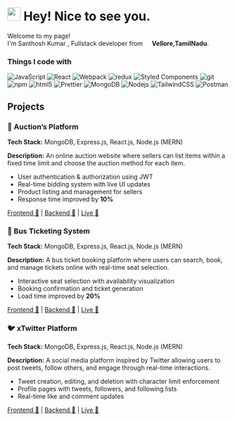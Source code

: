 <h1><img src="https://emojis.slackmojis.com/emojis/images/1531849430/4246/blob-sunglasses.gif?1531849430" width="30"/> Hey! Nice to see you.</h1>

<p>Welcome to my page! </br> I'm Santhosh Kumar , Fullstack developer from <img src="https://cdn-icons-png.flaticon.com/128/10597/10597864.png" width="13"/> <b>Vellore,TamilNadu</b>. </p>
<h3>Things I code with</h3>
<p>
  <img alt="JavaScript" src="https://shields.io/badge/JavaScript-F7DF1E?logo=JavaScript&logoColor=000&style=flat-square" />
  <img alt="React" src="https://img.shields.io/badge/-React-45b8d8?style=flat-square&logo=react&logoColor=white" />
  <img alt="Webpack" src="https://img.shields.io/badge/-Webpack-8DD6F9?style=flat-square&logo=webpack&logoColor=white" />   
  <img alt="redux" src="https://img.shields.io/badge/-Redux-764ABC?style=flat-square&logo=redux&logoColor=white" />
  <img alt="Styled Components" src="https://img.shields.io/badge/-Styled_Components-db7092?style=flat-square&logo=styled-components&logoColor=white" />
  <img alt="git" src="https://img.shields.io/badge/-Git-F05032?style=flat-square&logo=git&logoColor=white" />  
  <img alt="npm" src="https://img.shields.io/badge/-NPM-CB3837?style=flat-square&logo=npm&logoColor=white" />
  <img alt="html5" src="https://img.shields.io/badge/-HTML5-E34F26?style=flat-square&logo=html5&logoColor=white" />  
  <img alt="Prettier" src="https://img.shields.io/badge/-Prettier-F7B93E?style=flat-square&logo=prettier&logoColor=white" />
  <img alt="MongoDB" src="https://img.shields.io/badge/-MongoDB-13aa52?style=flat-square&logo=mongodb&logoColor=white" />
  <img alt="Nodejs" src="https://img.shields.io/badge/-Nodejs-43853d?style=flat-square&logo=Node.js&logoColor=white" />  
  <img alt="TailwindCSS" src="https://img.shields.io/badge/tailwindcss-0F172A?&logo=tailwindcss" />
  <img alt="Postman" src="https://img.shields.io/badge/-Postman-FF6C37?style=flat&logo=postman&logoColor=white" />
<section id="projects">
  <h2>Projects</h2>

  <div class="project">
    <h3>🚀 Auction’s Platform</h3>
    <p><strong>Tech Stack:</strong> MongoDB, Express.js, React.js, Node.js (MERN)</p>
    <p><strong>Description:</strong> An online auction website where sellers can list items within a fixed time limit and choose the auction method for each item.</p>
    <ul>
      <li>User authentication & authorization using JWT</li>
      <li>Real-time bidding system with live UI updates</li>
      <li>Product listing and management for sellers</li>
      <li>Response time improved by <strong>10%</strong></li>
    </ul>
    <p>
      <a href="https://github.com/yourname/auction-frontend" target="_blank">Frontend 🔗</a> |
      <a href="https://github.com/yourname/auction-backend" target="_blank">Backend 🔗</a> |
      <a href="https://auction-platform.live" target="_blank">Live 🔗</a>
    </p>
  </div>

  <div class="project">
    <h3>🚌 Bus Ticketing System</h3>
    <p><strong>Tech Stack:</strong> MongoDB, Express.js, React.js, Node.js (MERN)</p>
    <p><strong>Description:</strong> A bus ticket booking platform where users can search, book, and manage tickets online with real-time seat selection.</p>
    <ul>
      <li>Interactive seat selection with availability visualization</li>
      <li>Booking confirmation and ticket generation</li>
      <li>Load time improved by <strong>20%</strong></li>
    </ul>
    <p>
      <a href="https://github.com/yourname/bus-ticketing-frontend" target="_blank">Frontend 🔗</a> |
      <a href="https://github.com/yourname/bus-ticketing-backend" target="_blank">Backend 🔗</a> |
      <a href="https://bus-ticketing.live" target="_blank">Live 🔗</a>
    </p>
  </div>

  <div class="project">
    <h3>🐦 xTwitter Platform</h3>
    <p><strong>Tech Stack:</strong> MongoDB, Express.js, React.js, Node.js (MERN)</p>
    <p><strong>Description:</strong> A social media platform inspired by Twitter allowing users to post tweets, follow others, and engage through real-time interactions.</p>
    <ul>
      <li>Tweet creation, editing, and deletion with character limit enforcement</li>
      <li>Profile pages with tweets, followers, and following lists</li>
      <li>Real-time like and comment updates</li>
    </ul>
    <p>
      <a href="https://github.com/yourname/xtwitter-frontend" target="_blank">Frontend 🔗</a> |
      <a href="https://github.com/yourname/xtwitter-backend" target="_blank">Backend 🔗</a> |
      <a href="https://xtwitter-platform.live" target="_blank">Live 🔗</a>
    </p>
  </div>
</section>
